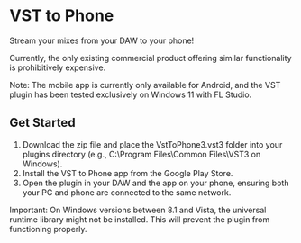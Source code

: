 # VST to Phone
Stream your mixes from your DAW to your phone!

Currently, the only existing commercial product offering similar functionality is prohibitively expensive.

Note: The mobile app is currently only available for Android, and the VST plugin has been tested exclusively on Windows 11 with FL Studio.

## Get Started
1. Download the zip file and place the VstToPhone3.vst3 folder into your plugins directory (e.g., C:\Program Files\Common Files\VST3 on Windows).
2. Install the VST to Phone app from the Google Play Store.
3. Open the plugin in your DAW and the app on your phone, ensuring both your PC and phone are connected to the same network.
   
Important: On Windows versions between 8.1 and Vista, the universal runtime library might not be installed. This will prevent the plugin from functioning properly.
